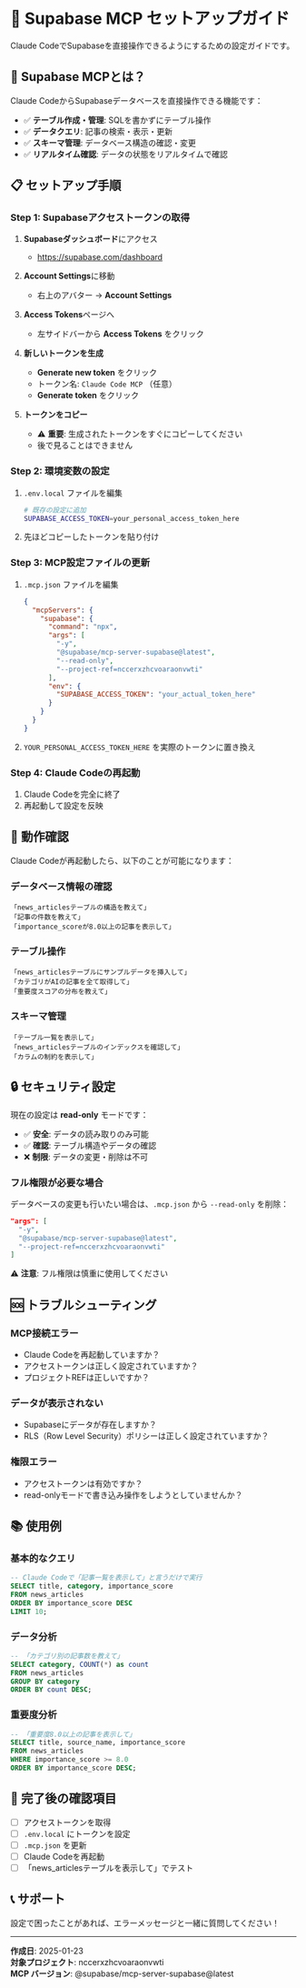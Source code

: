 # 🔧 Supabase MCP セットアップガイド

Claude CodeでSupabaseを直接操作できるようにするための設定ガイドです。

## 🎯 Supabase MCPとは？

Claude CodeからSupabaseデータベースを直接操作できる機能です：

- ✅ **テーブル作成・管理**: SQLを書かずにテーブル操作
- ✅ **データクエリ**: 記事の検索・表示・更新
- ✅ **スキーマ管理**: データベース構造の確認・変更
- ✅ **リアルタイム確認**: データの状態をリアルタイムで確認

## 📋 セットアップ手順

### Step 1: Supabaseアクセストークンの取得

1. **Supabaseダッシュボード**にアクセス
   - https://supabase.com/dashboard

2. **Account Settings**に移動
   - 右上のアバター → **Account Settings**

3. **Access Tokens**ページへ
   - 左サイドバーから **Access Tokens** をクリック

4. **新しいトークンを生成**
   - **Generate new token** をクリック
   - トークン名: `Claude Code MCP` （任意）
   - **Generate token** をクリック

5. **トークンをコピー**
   - ⚠️ **重要**: 生成されたトークンをすぐにコピーしてください
   - 後で見ることはできません

### Step 2: 環境変数の設定

1. `.env.local` ファイルを編集
   ```bash
   # 既存の設定に追加
   SUPABASE_ACCESS_TOKEN=your_personal_access_token_here
   ```

2. 先ほどコピーしたトークンを貼り付け

### Step 3: MCP設定ファイルの更新

1. `.mcp.json` ファイルを編集
   ```json
   {
     "mcpServers": {
       "supabase": {
         "command": "npx",
         "args": [
           "-y",
           "@supabase/mcp-server-supabase@latest",
           "--read-only",
           "--project-ref=nccerxzhcvoaraonvwti"
         ],
         "env": {
           "SUPABASE_ACCESS_TOKEN": "your_actual_token_here"
         }
       }
     }
   }
   ```

2. `YOUR_PERSONAL_ACCESS_TOKEN_HERE` を実際のトークンに置き換え

### Step 4: Claude Codeの再起動

1. Claude Codeを完全に終了
2. 再起動して設定を反映

## 🧪 動作確認

Claude Codeが再起動したら、以下のことが可能になります：

### データベース情報の確認
```
「news_articlesテーブルの構造を教えて」
「記事の件数を教えて」
「importance_scoreが8.0以上の記事を表示して」
```

### テーブル操作
```
「news_articlesテーブルにサンプルデータを挿入して」
「カテゴリがAIの記事を全て取得して」
「重要度スコアの分布を教えて」
```

### スキーマ管理
```
「テーブル一覧を表示して」
「news_articlesテーブルのインデックスを確認して」
「カラムの制約を表示して」
```

## 🔒 セキュリティ設定

現在の設定は **read-only** モードです：

- ✅ **安全**: データの読み取りのみ可能
- ✅ **確認**: テーブル構造やデータの確認
- ❌ **制限**: データの変更・削除は不可

### フル権限が必要な場合

データベースの変更も行いたい場合は、`.mcp.json` から `--read-only` を削除：

```json
"args": [
  "-y",
  "@supabase/mcp-server-supabase@latest",
  "--project-ref=nccerxzhcvoaraonvwti"
]
```

⚠️ **注意**: フル権限は慎重に使用してください

## 🆘 トラブルシューティング

### MCP接続エラー
- Claude Codeを再起動していますか？
- アクセストークンは正しく設定されていますか？
- プロジェクトREFは正しいですか？

### データが表示されない
- Supabaseにデータが存在しますか？
- RLS（Row Level Security）ポリシーは正しく設定されていますか？

### 権限エラー
- アクセストークンは有効ですか？
- read-onlyモードで書き込み操作をしようとしていませんか？

## 📚 使用例

### 基本的なクエリ
```sql
-- Claude Codeで「記事一覧を表示して」と言うだけで実行
SELECT title, category, importance_score 
FROM news_articles 
ORDER BY importance_score DESC 
LIMIT 10;
```

### データ分析
```sql
-- 「カテゴリ別の記事数を教えて」
SELECT category, COUNT(*) as count 
FROM news_articles 
GROUP BY category 
ORDER BY count DESC;
```

### 重要度分析
```sql
-- 「重要度8.0以上の記事を表示して」
SELECT title, source_name, importance_score 
FROM news_articles 
WHERE importance_score >= 8.0 
ORDER BY importance_score DESC;
```

## 🎉 完了後の確認項目

- [ ] アクセストークンを取得
- [ ] `.env.local` にトークンを設定
- [ ] `.mcp.json` を更新
- [ ] Claude Codeを再起動
- [ ] 「news_articlesテーブルを表示して」でテスト

## 📞 サポート

設定で困ったことがあれば、エラーメッセージと一緒に質問してください！

---

**作成日**: 2025-01-23  
**対象プロジェクト**: nccerxzhcvoaraonvwti  
**MCP バージョン**: @supabase/mcp-server-supabase@latest